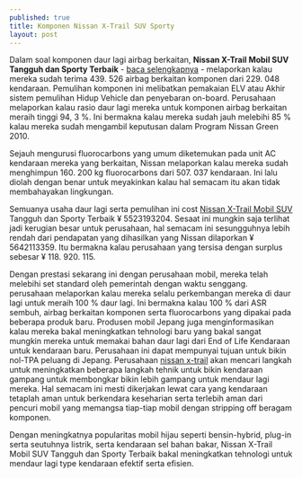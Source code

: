 ```yaml
---
published: true
title: Komponen Nissan X-Trail SUV Sporty
layout: post
---
```

Dalam soal komponen daur lagi airbag berkaitan, <b>Nissan X-Trail Mobil SUV Tangguh dan Sporty Terbaik</b> - <a href="http://www.bojonegorotoday.com/teknologi/nissan-x-trail-mobil-suv-tangguh-dan-sporty-terbaik-1868/">baca selengkapnya</a> - melaporkan kalau mereka sudah terima 439. 526 airbag berkaitan komponen dari 229. 048 kendaraan. Pemulihan komponen ini melibatkan pemakaian ELV atau Akhir sistem pemulihan Hidup Vehicle dan penyebaran on-board. Perusahaan melaporkan kalau rasio daur lagi mereka untuk komponen airbag berkaitan meraih tinggi 94, 3 %. Ini bermakna kalau mereka sudah jauh melebihi 85 % kalau mereka sudah mengambil keputusan dalam Program Nissan Green 2010. 

Sejauh mengurusi fluorocarbons yang umum diketemukan pada unit AC kendaraan mereka yang berkaitan, Nissan melaporkan kalau mereka sudah menghimpun 160. 200 kg fluorocarbons dari 507. 037 kendaraan. Ini lalu diolah dengan benar untuk meyakinkan kalau hal semacam itu akan tidak membahayakan lingkungan. 

Semuanya usaha daur lagi serta pemulihan ini cost <a href="https://bitbucket.org/bnetwork/posts/wiki/Nissan%20X-Trail%20Mobil%20SUV%20Tangguh%20dan%20Sporty%20Terbaik">Nissan X-Trail Mobil SUV</a> Tangguh dan Sporty Terbaik ¥ 5523193204. Sesaat ini mungkin saja terlihat jadi kerugian besar untuk perusahaan, hal semacam ini sesungguhnya lebih rendah dari pendapatan yang dihasilkan yang Nissan dilaporkan ¥ 5642113359. Itu bermakna kalau perusahaan yang tersisa dengan surplus sebesar ¥ 118. 920. 115. 

Dengan prestasi sekarang ini dengan perusahaan mobil, mereka telah melebihi set standard oleh pemerintah dengan waktu senggang. perusahaan melaporkan kalau mereka selalu perkembangan mereka di daur lagi untuk meraih 100 % daur lagi. Ini bermakna kalau 100 % dari ASR sembuh, airbag berkaitan komponen serta fluorocarbons yang dipakai pada beberapa produk baru. Produsen mobil Jepang juga menginformasikan kalau mereka bakal meningkatkan tehnologi baru yang bakal sangat mungkin mereka untuk memakai bahan daur lagi dari End of Life Kendaraan untuk kendaraan baru. Perusahaan ini dapat mempunyai tujuan untuk bikin nol-TPA peluang di Jepang. Perusahaan <a href="https://projects.co.id/public/browse_users/view/bc5912/nissan-x-trail-mobil-suv-tangguh-dan-sporty-terbaik">nissan x-trail</a> akan mencari langkah untuk meningkatkan beberapa langkah tehnik untuk bikin kendaraan gampang untuk membongkar bikin lebih gampang untuk mendaur lagi mereka. Hal semacam ini mesti dikerjakan lewat cara yang kendaraan tetaplah aman untuk berkendara keseharian serta terlebih aman dari pencuri mobil yang memangsa tiap-tiap mobil dengan stripping off beragam komponen. 

Dengan meningkatnya popularitas mobil hijau seperti bensin-hybrid, plug-in serta seutuhnya listrik, serta kendaraan sel bahan bakar, Nissan X-Trail Mobil SUV Tangguh dan Sporty Terbaik bakal meningkatkan tehnologi untuk mendaur lagi type kendaraan efektif serta efisien.